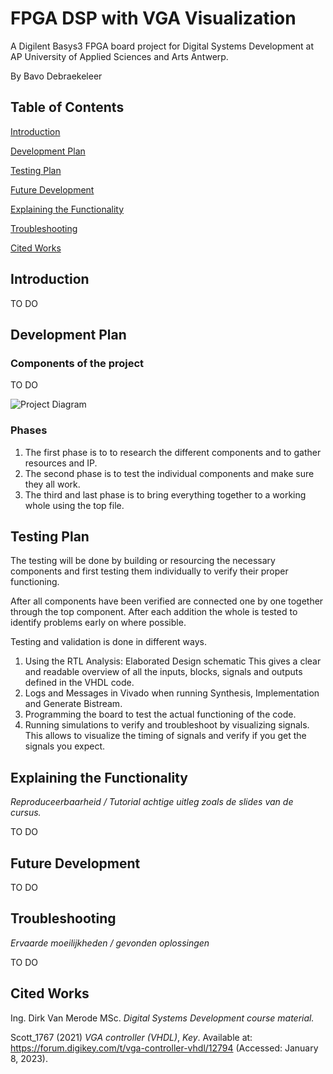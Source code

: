 # FPGA DSP with VGA Visualization

A Digilent Basys3 FPGA board project for Digital Systems Development at AP University of Applied Sciences and Arts Antwerp.

By Bavo Debraekeleer

## Table of Contents

[Introduction](#introduction)

[Development Plan](#development-plan)

[Testing Plan](#testing-plan)

[Future Development](#future-development)

[Explaining the Functionality](#explaining-the-functionality)

[Troubleshooting](#troubleshooting)

[Cited Works](#cited-works)



## Introduction

TO DO



## Development Plan

### Components of the project

TO DO



![Project Diagram](./dsd-project-diagram.svg)



### Phases

1. The first phase is to to research the different components and to gather resources and IP.
2. The second phase is to test the individual components and make sure they all work.
3. The third and last phase is to bring everything together to a working whole using the top file.



## Testing Plan

The testing will be done by building or resourcing the necessary components and first testing them individually to verify their proper functioning.

After all components have been verified are connected one by one together through the top component. After each addition the whole is tested to identify problems early on where possible.

Testing and validation is done in different ways.

1. Using the RTL Analysis: Elaborated Design schematic
   This gives a clear and readable overview of all the inputs, blocks, signals and outputs defined in the VHDL code.
2. Logs and Messages in Vivado when running Synthesis, Implementation and Generate Bistream.
3. Programming the board to test the actual functioning of the code.
4. Running simulations to verify and troubleshoot by visualizing signals. This allows to visualize the timing of signals and verify if you get the signals you expect.



## Explaining the Functionality

*Reproduceerbaarheid / Tutorial achtige uitleg zoals de slides van de cursus.*

TO DO

## Future Development

TO DO



## Troubleshooting

*Ervaarde moeilijkheden / gevonden oplossingen*

TO DO



## Cited Works

Ing. Dirk Van Merode MSc. *Digital Systems Development course material.*

Scott_1767 (2021) *VGA controller (VHDL)*, *Key*. Available at: https://forum.digikey.com/t/vga-controller-vhdl/12794 (Accessed: January 8, 2023). 
